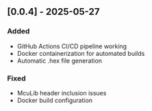## [0.0.4] - 2025-05-27

### Added
- GitHub Actions CI/CD pipeline working
- Docker containerization for automated builds
- Automatic .hex file generation

### Fixed
- McuLib header inclusion issues
- Docker build configuration